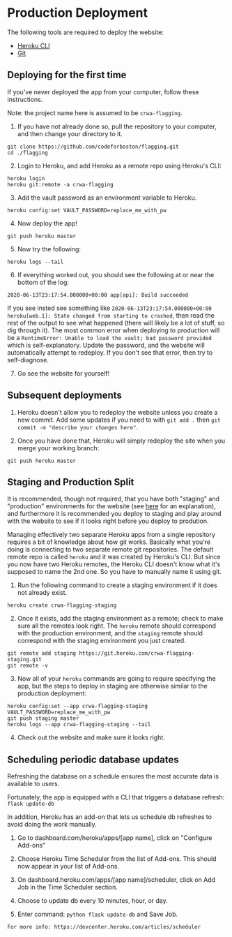 # Production Deployment

The following tools are required to deploy the website:

- [Heroku CLI](https://devcenter.heroku.com/articles/heroku-cli)
- [Git](https://git-scm.com/book/en/v2/Getting-Started-Installing-Git)

## Deploying for the first time

If you've never deployed the app from your computer, follow these instructions.

Note: the project name here is assumed to be `crwa-flagging`.

1. If you have not already done so, pull the repository to your computer, and then change your directory to it.

```shell
git clone https://github.com/codeforboston/flagging.git
cd ./flagging
```

2. Login to Heroku, and add Heroku as a remote repo using Heroku's CLI:

```shell
heroku login
heroku git:remote -a crwa-flagging
```

3. Add the vault password as an environment variable to Heroku.

```shell
heroku config:set VAULT_PASSWORD=replace_me_with_pw
```

4. Now deploy the app!

```shell
git push heroku master
```

5. Now try the following:

```shell
heroku logs --tail
```

6. If everything worked out, you should see the following at or near the bottom of the log:

```shell
2020-06-13T23:17:54.000000+00:00 app[api]: Build succeeded
```

If you see insted see something like `2020-06-13T23:17:54.000000+00:00 heroku[web.1]: State changed from starting to crashed`, then read the rest of the output to see what happened (there will likely be a lot of stuff, so dig through it). The most common error when deploying to production will be a `RuntimeError: Unable to load the vault; bad password provided` which is self-explanatory. Update the password, and the website will automatically attempt to redeploy. If you don't see that error, then try to self-diagnose.

7. Go see the website for yourself!

## Subsequent deployments

1. Heroku doesn't allow you to redeploy the website unless you create a new commit. Add some updates if you need to with `git add .` then `git commit -m "describe your changes here"`.

2. Once you have done that, Heroku will simply redeploy the site when you merge your working branch:

```shell
git push heroku master
```

## Staging and Production Split

It is recommended, though not required, that you have both "staging" and "production" environments for the website (see [here](https://en.wikipedia.org/wiki/Deployment_environment#Staging) for an explanation), and furthermore it is recommended you deploy to staging and play around with the website to see if it looks right before you deploy to prodution.

Managing effectively two separate Heroku apps from a single repository requires a bit of knowledge about how git works. Basically what you're doing is connecting to two separate remote git repositories. The default remote repo is called `heroku` and it was created by Heroku's CLI. But since you now have two Heroku remotes, the Heroku CLI doesn't know what it's supposed to name the 2nd one. So you have to manually name it using git.

1. Run the following command to create a staging environment if it does not already exist.

```shell
heroku create crwa-flagging-staging
```

2. Once it exists, add the staging environment as a remote; check to make sure all the remotes look right. The `heroku` remote should correspond with the production environment, and the `staging` remote should correspond with the staging environment you just created.

```shell
git remote add staging https://git.heroku.com/crwa-flagging-staging.git
git remote -v
```

3. Now all of your `heroku` commands are going to require specifying the app, but the steps to deploy in staging are otherwise similar to the production deployment:

```shell
heroku config:set --app crwa-flagging-staging VAULT_PASSWORD=replace_me_with_pw
git push staging master
heroku logs --app crwa-flagging-staging --tail
```

4. Check out the website and make sure it looks right.

## Scheduling periodic database updates

Refreshing the database on a schedule ensures the most accurate data is available to users. 

Fortunately, the app is equipped with a CLI that triggers a database refresh: ```flask update-db```

In addition, Heroku has an add-on that lets us schedule db refreshes to avoid doing the work manually.

1. Go to dashboard.com/heroku/apps/[app name], click on "Configure Add-ons" 

2. Choose Heroku Time Scheduler from the list of Add-ons. This should now appear in your list of Add-ons.

3. On dashboard.heroku.com/apps/[app name]/scheduler, click on Add Job in the Time Scheduler section.

4. Choose to update db every 10 minutes, hour, or day. 

5. Enter command: ```python flask update-db``` and Save Job. 

```For more info: https://devcenter.heroku.com/articles/scheduler``` 